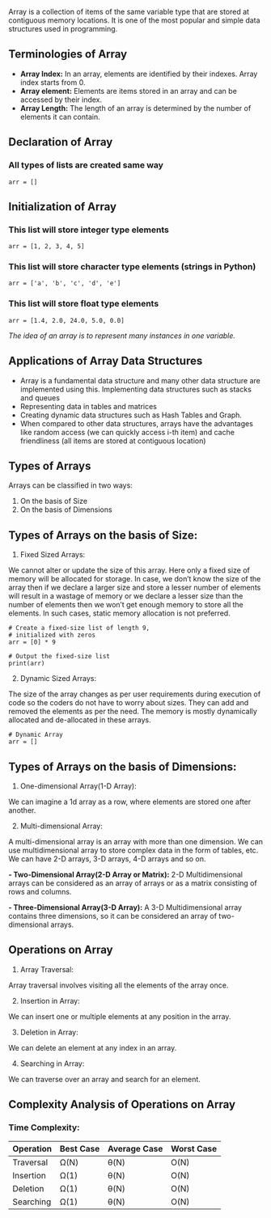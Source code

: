 
Array is a collection of items of the same variable type that are stored at contiguous memory locations. It is one of the most popular and simple data structures used in programming.

## Terminologies of Array

- **Array Index:** In an array, elements are identified by their indexes. Array index starts from 0.
- **Array element:** Elements are items stored in an array and can be accessed by their index.
- **Array Length:** The length of an array is determined by the number of elements it can contain. 

## Declaration of Array

### All types of lists are created same way

```
arr = []
```

## Initialization of Array

### This list will store integer type elements
```
arr = [1, 2, 3, 4, 5]
```

### This list will store character type elements (strings in Python)
```
arr = ['a', 'b', 'c', 'd', 'e']
```

### This list will store float type elements
```
arr = [1.4, 2.0, 24.0, 5.0, 0.0]
```  

_The idea of an array is to represent many instances in one variable._

## Applications of Array Data Structures

- Array is a fundamental data structure and many other data structure are implemented using this. Implementing data structures such as stacks and queues
- Representing data in tables and matrices
- Creating dynamic data structures such as Hash Tables and Graph.
- When compared to other data structures, arrays have the advantages like random access (we can quickly access i-th item) and cache friendliness (all items are stored at contiguous location)

## Types of Arrays

Arrays can be classified in two ways:
1. On the basis of Size
2. On the basis of Dimensions

## Types of Arrays on the basis of Size:

1. Fixed Sized Arrays:

We cannot alter or update the size of this array. Here only a fixed size of memory will be allocated for storage. In case, we don’t know the size of the array then if we declare a larger size and store a lesser number of elements will result in a wastage of memory or we declare a lesser size than the number of elements then we won’t get enough memory to store all the elements. In such cases, static memory allocation is not preferred.

```
# Create a fixed-size list of length 9, 
# initialized with zeros
arr = [0] * 9

# Output the fixed-size list
print(arr)
```

2. Dynamic Sized Arrays:

The size of the array changes as per user requirements during execution of code so the coders do not have to worry about sizes. They can add and removed the elements as per the need. The memory is mostly dynamically allocated and de-allocated in these arrays.

```
# Dynamic Array
arr = []
```

## Types of Arrays on the basis of Dimensions:

1. One-dimensional Array(1-D Array):

We can imagine a 1d array as a row, where elements are stored one after another.

2. Multi-dimensional Array:

A multi-dimensional array is an array with more than one dimension. We can use multidimensional array to store complex data in the form of tables, etc. We can have 2-D arrays, 3-D arrays, 4-D arrays and so on.

**- Two-Dimensional Array(2-D Array or Matrix):**
2-D Multidimensional arrays can be considered as an array of arrays or as a matrix consisting of rows and columns.

**- Three-Dimensional Array(3-D Array):**
A 3-D Multidimensional array contains three dimensions, so it can be considered an array of two-dimensional arrays.

## Operations on Array

1. Array Traversal:

Array traversal involves visiting all the elements of the array once.

2. Insertion in Array:

We can insert one or multiple elements at any position in the array.

3. Deletion in Array:

We can delete an element at any index in an array.

4. Searching in Array:

We can traverse over an array and search for an element.

## Complexity Analysis of Operations on Array

### Time Complexity:

| Operation | Best Case | Average Case | Worst Case |
| --------- | --------- | ------------ | ---------- |
| Traversal |    Ω(N)   |     θ(N)     |     O(N)   |
| Insertion |    Ω(1)   |    θ(N)      |     O(N)   |
| Deletion  |    Ω(1)   |     θ(N)     |     O(N)   |
| Searching |    Ω(1)   |     θ(N)     |     O(N)   |


